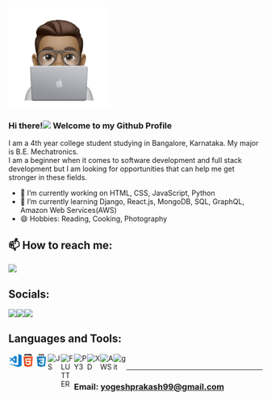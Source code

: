 
<img src = "/resources/Image.png" height ="200" width ="200" img align ="centre">

### Hi there!<img src="https://github.com/TheDudeThatCode/TheDudeThatCode/blob/master/Assets/Hi.gif" width="29px"> Welcome to my Github Profile

<p>I am a 4th year college student studying in Bangalore, Karnataka. My major is B.E. Mechatronics.<br>I am a beginner when it comes to software development and full stack development but I am looking for opportunities that can help me get stronger in these fields.</p>

- 🔭 I’m currently working on HTML, CSS, JavaScript, Python
- 🌱 I’m currently learning Django, React.js, MongoDB, SQL, GraphQL, Amazon Web Services(AWS) 
- 😄 Hobbies: Reading, Cooking, Photography


## 📫 How to reach me: 

<a href = "https://www.linkedin.com/in/yogesh-prakash-459958188/"><img align = "left" src="https://img.icons8.com/fluent/48/000000/linkedin.png"/></a>

<br />

## Socials:

<a href = "https://www.instagram.com/yogi__bear__12/"><img align ="left" src="https://img.icons8.com/fluent/48/000000/instagram-new.png"/></a>

<a href = "https://www.instagram.com/ypgrapher_12/"><img align ="left" src="https://img.icons8.com/fluent/48/000000/instagram-new.png"/></a>

<a href = "https://www.reddit.com/user/yogeshprakash12"><img align ="left" width="45px" src="https://img.icons8.com/doodle/100/000000/reddit--v4.png/"> </a>

<br />


## Languages and Tools:

<img align="left" alt="Visual Studio Code" width="26px" src="https://raw.githubusercontent.com/github/explore/80688e429a7d4ef2fca1e82350fe8e3517d3494d/topics/visual-studio-code/visual-studio-code.png" />
<img align="left" alt="HTML5" width="26px" src="https://raw.githubusercontent.com/github/explore/80688e429a7d4ef2fca1e82350fe8e3517d3494d/topics/html/html.png" />
<img align="left" alt="CSS3" width="26px" src="https://raw.githubusercontent.com/github/explore/80688e429a7d4ef2fca1e82350fe8e3517d3494d/topics/css/css.png" />
<img align="left" alt="JS" width="26px" src="https://img.icons8.com/color/48/000000/javascript.png" />
<img align="left" alt="FLUTTER" width="26px" src="https://img.icons8.com/color/48/000000/flutter.png" />
<img align="left" alt="PY3" width="26px" src="https://img.icons8.com/color/48/000000/python.png" />
<img align="left" alt="XD" width="26px" src="https://img.icons8.com/color/48/000000/adobe-xd.png" />
<img align="left" alt="AWS" width="26px" src="https://img.icons8.com/color/48/000000/amazon-web-services.png" />
<img align="left" alt="git" width="26px" src="https://img.icons8.com/fluent/48/000000/github.png" />

<br />

---

### Email: yogeshprakash99@gmail.com

